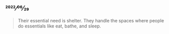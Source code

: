 ## 2022⁄06⁄29

> Their essential need is shelter. They handle the spaces where people do essentials like eat, bathe, and sleep.
